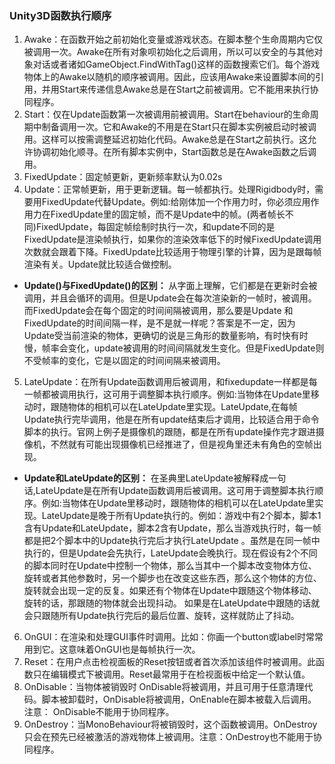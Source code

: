 ### Unity3D函数执行顺序

1. Awake：在函数开始之前初始化变量或游戏状态。在脚本整个生命周期内它仅被调用一次。Awake在所有对象呗初始化之后调用，所以可以安全的与其他对象对话或者诸如GameObject.FindWithTag()这样的函数搜索它们。每个游戏物体上的Awake以随机的顺序被调用。因此，应该用Awake来设置脚本间的引用，并用Start来传递信息Awake总是在Start之前被调用。它不能用来执行协同程序。
2. Start：仅在Update函数第一次被调用前被调用。Start在behaviour的生命周期中制备调用一次。它和Awake的不用是在Start只在脚本实例被启动时被调用。这样可以按需调整延迟初始化代码。Awake总是在Start之前执行。这允许协调初始化顺寻。在所有脚本实例中，Start函数总是在Awake函数之后调用。
3. FixedUpdate：固定帧更新，更新频率默认为0.02s
4. Update：正常帧更新，用于更新逻辑。每一帧都执行。处理Rigidbody时，需要用FixedUpdate代替Update。例如:给刚体加一个作用力时，你必须应用作用力在FixedUpdate里的固定帧，而不是Update中的帧。(两者帧长不同)FixedUpdate，每固定帧绘制时执行一次，和update不同的是FixedUpdate是渲染帧执行，如果你的渲染效率低下的时候FixedUpdate调用次数就会跟着下降。FixedUpdate比较适用于物理引擎的计算，因为是跟每帧渲染有关。Update就比较适合做控制。
- **Update()与FixedUpdate()的区别：** 从字面上理解，它们都是在更新时会被调用，并且会循环的调用。但是Update会在每次渲染新的一帧时，被调用。而FixedUpdate会在每个固定的时间间隔被调用，那么要是Update 和FixedUpdate的时间间隔一样，是不是就一样呢？答案是不一定，因为Update受当前渲染的物体，更确切的说是三角形的数量影响，有时快有时慢，帧率会变化，update被调用的时间间隔就发生变化。但是FixedUpdate则不受帧率的变化，它是以固定的时间间隔来被调用。
5. LateUpdate：在所有Update函数调用后被调用，和fixedupdate一样都是每一帧都被调用执行，这可用于调整脚本执行顺序。例如:当物体在Update里移动时，跟随物体的相机可以在LateUpdate里实现。LateUpdate,在每帧Update执行完毕调用，他是在所有update结束后才调用，比较适合用于命令脚本的执行。官网上例子是摄像机的跟随，都是在所有update操作完才跟进摄像机，不然就有可能出现摄像机已经推进了，但是视角里还未有角色的空帧出现。
- **Update和LateUpdate的区别：** 在圣典里LateUpdate被解释成一句话,LateUpdate是在所有Update函数调用后被调用。这可用于调整脚本执行顺序。例如:当物体在Update里移动时，跟随物体的相机可以在LateUpdate里实现。LateUpdate是晚于所有Update执行的。例如：游戏中有2个脚本，脚本1含有Update和LateUpdate，脚本2含有Update，那么当游戏执行时，每一帧都是把2个脚本中的Update执行完后才执行LateUpdate 。虽然是在同一帧中执行的，但是Update会先执行，LateUpdate会晚执行。现在假设有2个不同的脚本同时在Update中控制一个物体，那么当其中一个脚本改变物体方位、旋转或者其他参数时，另一个脚步也在改变这些东西，那么这个物体的方位、旋转就会出现一定的反复。如果还有个物体在Update中跟随这个物体移动、旋转的话，那跟随的物体就会出现抖动。 如果是在LateUpdate中跟随的话就会只跟随所有Update执行完后的最后位置、旋转，这样就防止了抖动。
6. OnGUI：在渲染和处理GUI事件时调用。比如：你画一个button或label时常常用到它。这意味着OnGUI也是每帧执行一次。
7. Reset：在用户点击检视面板的Reset按钮或者首次添加该组件时被调用。此函数只在编辑模式下被调用。Reset最常用于在检视面板中给定一个默认值。
8. OnDisable：当物体被销毁时 OnDisable将被调用，并且可用于任意清理代码。脚本被卸载时，OnDisable将被调用，OnEnable在脚本被载入后调用。注意： OnDisable不能用于协同程序。
9. OnDestroy：当MonoBehaviour将被销毁时，这个函数被调用。OnDestroy只会在预先已经被激活的游戏物体上被调用。注意：OnDestroy也不能用于协同程序。
